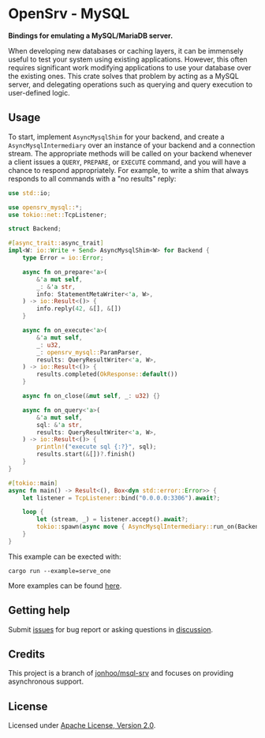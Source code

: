 # OpenSrv - MySQL

**Bindings for emulating a MySQL/MariaDB server.**

When developing new databases or caching layers, it can be immensely useful to test your system
using existing applications. However, this often requires significant work modifying
applications to use your database over the existing ones. This crate solves that problem by
acting as a MySQL server, and delegating operations such as querying and query execution to
user-defined logic.

## Usage

To start, implement `AsyncMysqlShim` for your backend, and create a `AsyncMysqlIntermediary` over an
instance of your backend and a connection stream. The appropriate methods will be called on
your backend whenever a client issues a `QUERY`, `PREPARE`, or `EXECUTE` command, and you will
have a chance to respond appropriately. For example, to write a shim that always responds to
all commands with a "no results" reply:

```rust
use std::io;

use opensrv_mysql::*;
use tokio::net::TcpListener;

struct Backend;

#[async_trait::async_trait]
impl<W: io::Write + Send> AsyncMysqlShim<W> for Backend {
    type Error = io::Error;

    async fn on_prepare<'a>(
        &'a mut self,
        _: &'a str,
        info: StatementMetaWriter<'a, W>,
    ) -> io::Result<()> {
        info.reply(42, &[], &[])
    }

    async fn on_execute<'a>(
        &'a mut self,
        _: u32,
        _: opensrv_mysql::ParamParser,
        results: QueryResultWriter<'a, W>,
    ) -> io::Result<()> {
        results.completed(OkResponse::default())
    }

    async fn on_close(&mut self, _: u32) {}

    async fn on_query<'a>(
        &'a mut self,
        sql: &'a str,
        results: QueryResultWriter<'a, W>,
    ) -> io::Result<()> {
        println!("execute sql {:?}", sql);
        results.start(&[])?.finish()
    }
}

#[tokio::main]
async fn main() -> Result<(), Box<dyn std::error::Error>> {
    let listener = TcpListener::bind("0.0.0.0:3306").await?;

    loop {
        let (stream, _) = listener.accept().await?;
        tokio::spawn(async move { AsyncMysqlIntermediary::run_on(Backend, stream).await });
    }
}
```

This example can be exected with:

```
cargo run --example=serve_one
```

More examples can be found [here](examples).

## Getting help

Submit [issues](https://github.com/datafuselabs/opensrv/issues/new/choose) for bug report or asking questions in [discussion](https://github.com/datafuselabs/opensrv/discussions/new?category=q-a).

## Credits

This project is a branch of [jonhoo/msql-srv](https://github.com/jonhoo/msql-srv) and focuses on providing asynchronous support.

## License

Licensed under <a href="./LICENSE">Apache License, Version 2.0</a>.
